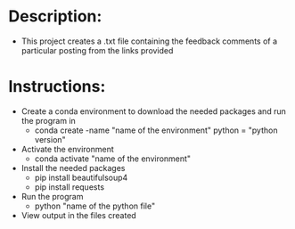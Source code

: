 # Description:
- This project creates a .txt file containing the feedback comments of a particular posting from the links provided

# Instructions:
- Create a conda environment to download the needed packages and run the program in
    - conda create -name "name of the environment" python = "python version"
- Activate the environment
    - conda activate "name of the environment"
- Install the needed packages
    - pip install beautifulsoup4
    - pip install requests
- Run the program
    - python "name of the python file"
 - View output in the files created
